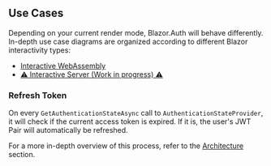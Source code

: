 ## Use Cases

Depending on your current render mode, Blazor.Auth will behave differently. In-depth use case diagrams are organized according to different Blazor interactivity types:

- [Interactive WebAssembly](04.use-cases/01.interactive-webassembly.md)
- [⚠️ Interactive Server (Work in progress) ⚠️](04.use-cases/02.interactive-server.md) 

### Refresh Token

On every `GetAuthenticationStateAsync` call to `AuthenticationStateProvider`, it will check if the current access token is expired. If it is, the user's JWT Pair will automatically be refreshed.

For a more in-depth overview of this process, refer to the [Architecture](05.architecture.md) section.